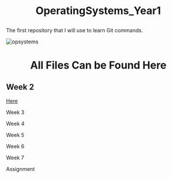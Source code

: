 <h1><p align = "center">OperatingSystems_Year1</p></h1>
The first repository that I will use to learn Git commands.

![opsystems](https://user-images.githubusercontent.com/114831362/222747983-1a1e4fe0-9b4b-4081-9a8e-db37ada1464d.png)

<h1 align="center"><p> All Files Can be Found Here</p></h1>

<h2>Week 2</h2>
<a href="https://github.com/Kappa56799/OperatingSystems_Year1/tree/main/Week2">Here</a>

<p>Week 3</p>

<p>Week 4</p>

<p>Week 5</p>

<p>Week 6</p>

<p>Week 7</p>

<p>Assignment</p>
